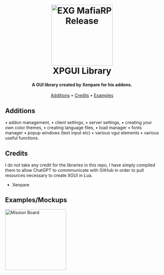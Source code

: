


<h1 align="center">
  <br>
  <a href="http://www.amitmerchant.com/electron-markdownify"><img src="https://i.imgur.com/j54AuKq.png" alt="EXG MafiaRP Release" width="200"></a>
  <br>
  XPGUI Library
  <br>
</h1>

<h4 align="center">A GUI library created by Xenpare for his addons.</h4>


<p align="center">
  <a href="#features">Additions</a> •
  <a href="#credits">Credits</a> •
  <a href="#additions">Examples</a>
</p>



## Additions

• addon management,
• client settings,
• server settings,
• creating your own color themes,
• creating language files,
• load manager
• fonts manager
• popup windows (text input etc)
• various vgui elements
• various useful functions.





## Credits

I do not take any credit for the libraries in this repo, I have simply compiled them to allow ChatGPT to commmunicate with GitHub in order to pull resources necessary to create XGUI in Lua.

- Xenpare


## Examples/Mockups

<a href="http://www.amitmerchant.com/electron-markdownify"><img src="https://camo.githubusercontent.com/5ad5c0074dbc3cc4d4783d1fb15a2e21650c13e55b09a2d227e07d17293ce169/68747470733a2f2f692e696d6775722e636f6d2f397334674251492e706e67" alt="Mission Board" width="200"></a>



